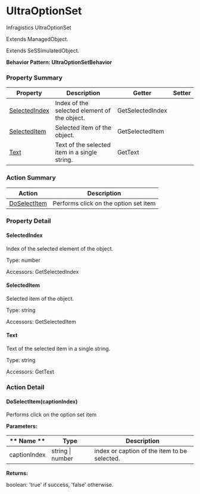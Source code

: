 # UltraOptionSet

Infragistics UltraOptionSet
 
Extends ManagedObject.

Extends SeSSimulatedObject.





**Behavior Pattern: UltraOptionSetBehavior**


<!-- ============================== property summary ========================== -->

	

### Property Summary

| **Property** | **Description** | **Getter** | **Setter** |
| ------------ | --------------- | ---------- | ---------- |
| [SelectedIndex](#SelectedIndex) | Index of the selected element of the object. | GetSelectedIndex |  |
| [SelectedItem](#SelectedItem) | Selected item of the object. | GetSelectedItem |  |
| [Text](#Text) | Text of the selected item in a single string. | GetText |  |



	
<!-- ============================== action summary ========================== -->



### Action Summary

|  **Action** | **Description** | 
| ----------- | --------------- |
|	[DoSelectItem](#DoSelectItem) | Performs click on the option set item |




<!-- ============================== property detail ========================== -->
	
### Property Detail
		
<a name="SelectedIndex"></a>
#### SelectedIndex


Index of the selected element of the object.

			
	
			
Type: number
			
			
Accessors: GetSelectedIndex
			
		
<a name="SelectedItem"></a>
#### SelectedItem


Selected item of the object.

			
	
			
Type: string
			
			
Accessors: GetSelectedItem
			
		
<a name="Text"></a>
#### Text


Text of the selected item in a single string.

			
	
			
Type: string
			
			
Accessors: GetText
			
		
	
	
<!-- ============================== action detail ========================== -->
	
### Action Detail
		
<a name="DoSelectItem"></a>    
#### DoSelectItem(captionIndex)

Performs click on the option set item


**Parameters:**

|	** Name ** | **Type** | **Description** |
| ---------- | -------- | --------------- |
| captionIndex | string \| number |	index or caption of the item to be selected. |




**Returns:**

boolean: 'true' if success, 'false' otherwise.




	


